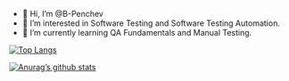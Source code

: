 - 👋 Hi, I’m @B-Penchev
- 👀 I’m interested in Software Testing and Software Testing Automation.
- 🌱 I’m currently learning QA Fundamentals and Manual Testing.

[![Top Langs](https://github-readme-stats.vercel.app/api/top-langs/?username=yushi1007&layout=compact)](https://github.com/yushi1007)
<!---
B-Penchev/B-Penchev is a ✨ special ✨ repository because its `README.md` (this file) appears on your GitHub profile.
You can click the Preview link to take a look at your changes.
--->
[![Anurag’s github stats](https://github-readme-stats.vercel.app/api?username=yushi1007)](https://github.com/yushi1007)

